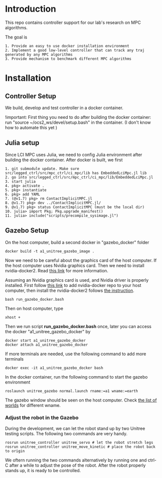 # Introduction

This repo contains controller support for our lab's research on MPC algorithms. 

The goal is 

    1. Provide an easy to use docker installation environment 
    2. Implement a good low-level controller that can track any traj generated by any MPC algorithms
    3. Provide mechanism to benchmark different MPC algorithms


# Installation 

## Controller Setup
We build, develop and test controller in a docker container. 

!important: First thing you need to do after building the docker container: run "source ~/ocs2_ws/devel/setup.bash" in the container. 
(I don't know how to automate this yet )

## Julia setup
Since LCI MPC uses Julia, we need to config Julia environment after building the docker container. After docker is built, we first 

    1. git submodule update. Make sure src/legged_ctrl/src/mpc_ctrl/ci_mpc/lib has EmbeddedLciMpc.jl lib 
    2. go into src/legged_ctrl/src/mpc_ctrl/ci_mpc/lib/EmbeddedLciMpc.jl
    3. start julia 
    4. pkg> activate .
    5. pkg> instantiate 
    6. pkg> add YAML 
    7. (@v1.7) pkg> rm ContactImplicitMPC.jl
    8. @v1.7) pkg> dev ../ContactImplicitMPC.jl/
    9. @v1.7) pkg> status ContactImplicitMPC (must be the local dir)
    10. julia> import Pkg; Pkg.upgrade_manifest()
    11. julia> include("scripts/precompile_sysimage.jl") 

## Gazebo Setup
On the host computer, build a second docker in "gazebo_docker" folder

```shell
docker build -t a1_unitree_gazebo_image .
```

Now we need to be careful about the graphics card of the host computer. If the host computer uses Nvidia graphics card. Then we need to install nvidia-docker2. Read [this link](http://wiki.ros.org/action/login/docker/Tutorials/Hardware%20Acceleration) for more information. 

Assuming an Nvidia graphics card is used, and Nvidia driver is properly installed. First follow [this link](https://nvidia.github.io/nvidia-docker/) to add nvidia-docker repo to your host computer, then install the nvidia-docker2 follows [the instruction](https://docs.nvidia.com/datacenter/cloud-native/container-toolkit/install-guide.html#docker).

```
bash run_gazebo_docker.bash
```

Then on host computer, type
```shell
xhost + 
```
Then we run script **run_gazebo_docker.bash** once, later you can access the docker "a1_unitree_gazebo_docker" by
```shell
docker start a1_unitree_gazebo_docker
docker attach a1_unitree_gazebo_docker
```

If more terminals are needed, use the following command to add more terminals
```shell
docker exec -it a1_unitree_gazebo_docker bash
```
 
In the docker container, run the following command to start the gazebo environment 

```shell
roslaunch unitree_gazebo normal.launch rname:=a1 wname:=earth 
```

The gazebo window should be seen on the host computer. Check [the list of worlds](https://github.com/ShuoYangRobotics/unitree_ros/tree/master/unitree_gazebo/worlds) for different wname.

### Adjust the robot in the Gazebo
During the development, we can let the robot stand up by two Unitree testing scripts. The following two commands are very handy.
```shell
rosrun unitree_controller unitree_servo # let the robot stretch legs
rosrun unitree_controller unitree_move_kinetic # place the robot back to origin
```
We oftern running the two commands alternatively by running one and ctrl-C after a while to adjust the pose of the robot.
After the robot properly stands up, it is ready to be controlled. 
